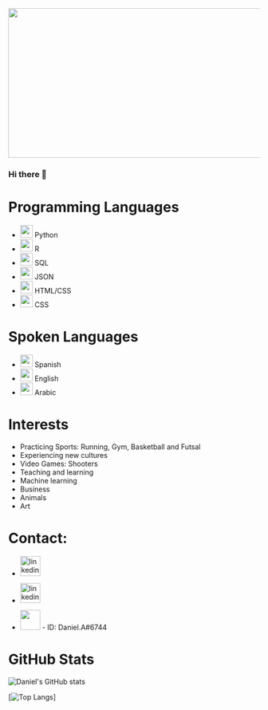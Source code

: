 <img src="https://thumbs.dreamstime.com/b/big-data-science-analysis-business-technology-concept-virtual-screen-big-data-science-analysis-business-technology-concept-145015243.jpg" width="1040" height="300">

### Hi there 👋

# Programming Languages



* <img src='https://cdn.iconscout.com/icon/free/png-256/python-3521655-2945099.png' width="25" height='25'> Python
* <img src='https://www.r-project.org/logo/Rlogo.png' width="25" height='25'> R
* <img src='https://www.clipartmax.com/png/middle/243-2432711_azure-sql-database-icon.png' width="25" height='25'> SQL
* <img src='https://pics.freeicons.io/uploads/icons/png/12279380501536080150-512.png' width="25" height='25'> JSON
* <img src='https://www.vhv.rs/dpng/d/127-1270973_thumb-image-icon-html-css-png-transparent-png.png' width="25" height='25'> HTML/CSS
* <img src='https://toppng.com/uploads/preview/html-css-js-icons-11563328364gmstz4ubs9.png' width="25" height='25'> CSS

# Spoken Languages


* <img src='https://cdn.britannica.com/04/4904-004-EBEFDE35/Flag-Venezuela.jpg' width="25" height='25'> Spanish
* <img src='https://upload.wikimedia.org/wikipedia/en/thumb/a/a4/Flag_of_the_United_States.svg/1200px-Flag_of_the_United_States.svg.png' width="25" height='25'> English
* <img src='https://upload.wikimedia.org/wikipedia/commons/thumb/0/0d/Flag_of_Saudi_Arabia.svg/1024px-Flag_of_Saudi_Arabia.svg.png' width="25" height='25'> Arabic

# Interests

* Practicing Sports: Running, Gym, Basketball and Futsal
* Experiencing new cultures
* Video Games: Shooters
* Teaching and learning
* Machine learning
* Business
* Animals
* Art

# Contact:

* [<img src='http://fonts.gstatic.com/s/i/productlogos/gmail_round_2020q4/v1/web-96dp/logo_gmail_round_2020q4_color_2x_web_96dp.png' alt='linkedin' width="40" height='40'>](aldanajorgedaniel@gmail.com)  


* [<img src='https://upload.wikimedia.org/wikipedia/commons/thumb/f/f8/LinkedIn_icon_circle.svg/2048px-LinkedIn_icon_circle.svg.png' alt='linkedin' width="40" height='40'>](https://www.linkedin.com/in/https://www.linkedin.com/in/jorge-aldana/)  

* [<img src='https://www.svgrepo.com/show/331368/discord-v2.svg' width="40" height='40'>](https://discordapp.com/users/Daniel.A#6744) - ID: Daniel.A#6744 


# GitHub Stats

![Daniel's GitHub stats](https://github-readme-stats.vercel.app/api?username=aldanajd&show_icons=true&theme=merko)

[![Top Langs](https://github-readme-stats.vercel.app/api/top-langs/?username=aldanajd&theme=merko)]
